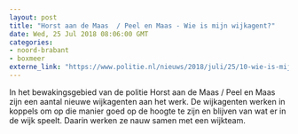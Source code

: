 ```yaml
---
layout: post
title: "Horst aan de Maas  / Peel en Maas - Wie is mijn wijkagent?"
date: Wed, 25 Jul 2018 08:06:00 GMT
categories: 
- noord-brabant 
- boxmeer 
externe_link: "https://www.politie.nl/nieuws/2018/juli/25/10-wie-is-mijn-wijkagent.html"
---
```


In het bewakingsgebied van de politie Horst aan de Maas / Peel en Maas zijn een aantal nieuwe wijkagenten aan het werk. De wijkagenten werken in koppels om op die manier goed op de hoogte te zijn en blijven van wat er in de wijk speelt. Daarin werken ze nauw samen met een wijkteam.
